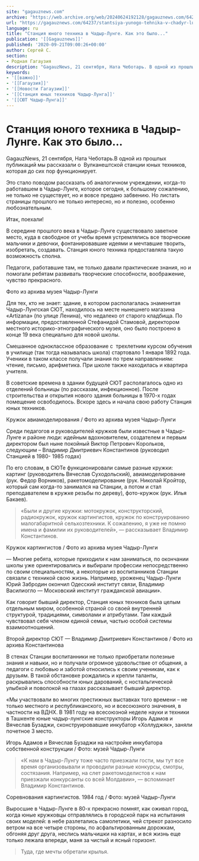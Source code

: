 ```yaml
---
site: "gagauznews.com"
archive: "https://web.archive.org/web/20240624192128/gagauznews.com/64237/stantsiya-yunogo-tehnika-v-chadyr-lunge.html"
url: "https://gagauznews.com/64237/stantsiya-yunogo-tehnika-v-chadyr-lunge.html"
language: ru
title: "Станция юного техника в Чадыр-Лунге. Как это было..."
publication: '[[Gagauznews]]'
published: '2020-09-21T09:00:26+00:00'
author: Сергей С.
section:
- Родная Гагаузия
description: "GagauzNews, 21 сентября, Ната Чеботарь. В одной из прошлых публикаций мы рассказали о Вулканештской станции юных техников, которая до сих пор функционирует. Это стало поводом рассказать об аналогичном учреждении, когда-то работавшем в Чадыр-Лунге, которое сегодня, к большому сожалению, не только не существует, но и вовсе предано забвению. Но листать страницы прошлого не только интересно, но и полезно, особенно любознательным. Итак, поехали! В середине прошлого века в Чадыр-Лунге существовало заветное место, куда в свободное от учебы время устремлялись все творческие мальчики и девочки, фонтанировавшие идеями и мечтавшие творить, изобретать, создавать. Станция юного техника предоставляла такую возможность сполна. Педагоги, работавшие там, не […]"
keywords:
- '[[важно]]'
- '[[Гагаузия]]'
- '[[Новости Гагаузии]]'
- '[[Станция юных техников Чадыр-Лунга]]'
- '[[СЮТ Чадыр-Лунга]]'
---
```


# Станция юного техника в Чадыр-Лунге. Как это было...

GagauzNews, 21 сентября, Ната Чеботарь.В одной из прошлых публикаций мы рассказали о  Вулканештской станции юных техников, которая до сих пор функционирует.

Это стало поводом рассказать об аналогичном учреждении, когда-то работавшем в Чадыр-Лунге, которое сегодня, к большому сожалению, не только не существует, но и вовсе предано забвению. Но листать страницы прошлого не только интересно, но и полезно, особенно любознательным.

Итак, поехали!

В середине прошлого века в Чадыр-Лунге существовало заветное место, куда в свободное от учебы время устремлялись все творческие мальчики и девочки, фонтанировавшие идеями и мечтавшие творить, изобретать, создавать. Станция юного техника предоставляла такую возможность сполна.

Педагоги, работавшие там, не только давали практические знания, но и помогали ребятам развивать творческие способности, воображение, чувство прекрасного.

Фото из архива музея Чадыр-Лунги

Для тех, кто не знает: здание, в котором располагалась знаменитая Чадыр-Лунгская СЮТ, находилось на месте нынешнего магазина «Artizana» (по улице Ленина), что недалеко от старого кладбища. По информации, предоставленной Стефанидой Стамовой, директором местного историко-этнографического музея, оно было построено в конце 19 века специально для новой школы.

Смешанное одноклассное образование с  трехлетним курсом обучения в училище (так тогда называлась школа) стартовало 1 января 1892 года. Ученики в таком классе получали знания по трем направлениям: чтение, письмо, арифметика. При школе также находилась и квартира учителя.

В советские времена в здании будущей СЮТ располагалось одно из отделений больницы (по рассказам, инфекционное). После строительства и открытия нового здания больницы в 1970-х годах помещение освободилось. Вскоре здесь и начала свою работу Станция юных техников.

Кружок авиамоделирования / Фото из архива музея Чадыр-Лунги

Среди педагогов и руководителей кружков были известные в Чадыр-Лунге и районе люди: идейным вдохновителем, создателем и первым директором был ныне покойный Виктор Петрович Корольков, следующим – Владимир Дмитриевич Константинов (руководил Станцией в 1980- 1985 годах)

По его словам, в СЮТе функционировали самые разные кружки: картинг (руководитель Вячеслав Суходольский), авиамоделирование (рук. Федор Ворников), ракетомоделирование (рук. Николай Кройтор, который сам когда-то занимался на Станции, а потом и стал преподавателем в кружке резьбы по дереву), фото-кружок (рук. Илья Бакаев).

> «Были и другие кружки: мотокружок, конструкторский, радиокружок, кружок картингистов, кружок по конструированию малогабаритной сельхозтехники. К сожалению, я уже не помню имена и фамилии их руководителей», — рассказывает Владимир Константинов.

Кружок картингистов / Фото из архива музея Чадыр-Лунги

— Многие ребята, которые приходили к нам заниматься, по окончании школы уже ориентировались и выбирали профессии непосредственно по своим специальностям, а некоторые из воспитанников Станции связали с техникой свою жизнь. Например, уроженец Чадыр-Лунги Юрий Забродин окончил Одесский институт связи, Владимир Василиогло — Московский институт гражданской авиации».

Как говорит бывший директор, Станция юных техников была целым отдельным миром, особенной страной со своей внутренней структурой, традициями, символами и атрибутами. Там каждый чувствовал себя членом единой семьи, частью особой системы взаимоотношений.

Второй директор СЮТ — Владимир Дмитриевич Константинов / Фото из архива Константинова

В стенах Станции воспитанники не только приобретали полезные знания и навыки, но и получали огромное удовольствие от общения, а педагоги с любовью и заботой относились к своим ученикам, как к друзьям. В такой обстановке рождались и крепли таланты, раскрывались способности юных дарований, с ностальгической улыбкой и поволокой на глазах рассказывает бывший директор.

«Мы участвовали во многих престижных выставках того времени – не только местного и республиканского, но и всесоюзного значения, в частности на ВДНХ. В 1981 году на всесоюзной неделе науки и техники в Ташкенте юные чадыр-лунгские конструкторы Игорь Адамов и Вячеслав Бузаджи, сконструировавшие инкубатор «Холлуджяк», заняли почетное 3 место.

Игорь Адамов и Вячеслав Бузаджи на настройке инкубатора собственной конструкции / Фото: музей Чадыр-Лунги

> «К нам в Чадыр-Лунгу тоже часто приезжали гости, мы тут все время организовывали и проводили разные конкурсы, смотры, состязания. Например, на слет ракетомоделистов к нам приезжали конкурсанты со всей Молдавии», — вспоминает Владимир Константинов.

Соревнования картингистов. 1984 год / Фото: музей Чадыр-Лунги

Выросшие в Чадыр-Лунге в 80-х прекрасно помнят, как оживал город, когда юные кружковцы отправлялись в городской парк на испытания своих моделей: в небе разлетались самолетики, чей стрекот разносило ветром на все четыре стороны, по асфальтированным дорожкам, обгоняя друг друга, неслись мальчишки на картах, и вся жизнь еще только лежала впереди, маня за чистый и ясный горизонт.

> Туда, где мечты обретали крылья.